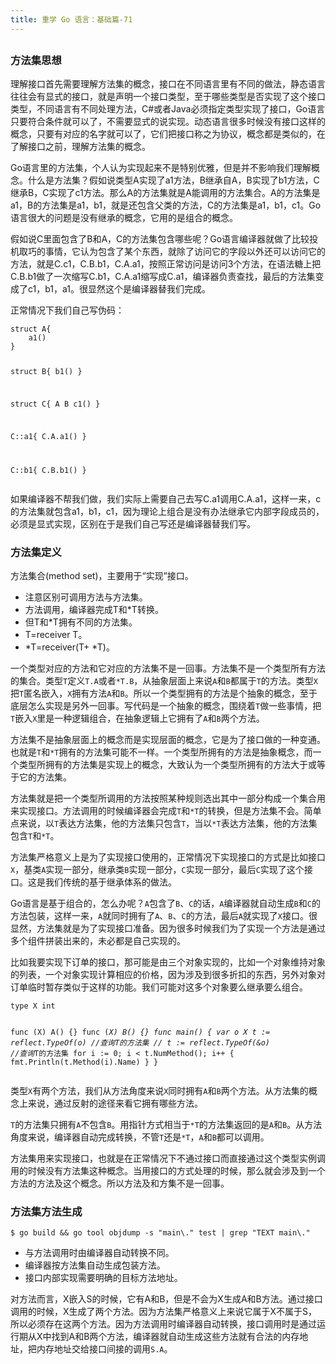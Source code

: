 ```yaml
---
title: 重学 Go 语言：基础篇-71
---
```

<article id="topicContainer" class="column_content"><h2 class="topic_title"></h2><div><h3 id="">方法集思想</h3>
<p>理解接口首先需要理解方法集的概念，接口在不同语言里有不同的做法，静态语言往往会有显式的接口，就是声明一个接口类型，至于哪些类型是否实现了这个接口类型，不同语言有不同处理方法，C#或者Java必须指定类型实现了接口，Go语言只要符合条件就可以了，不需要显式的说实现。动态语言很多时候没有接口这样的概念，只要有对应的名字就可以了，它们把接口称之为协议，概念都是类似的，在了解接口之前，理解方法集的概念。</p>
<p>Go语言里的方法集，个人认为实现起来不是特别优雅，但是并不影响我们理解概念。什么是方法集？假如说类型A实现了a1方法，B继承自A，B实现了b1方法，C继承B，C实现了c1方法。那么A的方法集就是A能调用的方法集合。A的方法集是a1，B的方法集是a1，b1，就是还包含父类的方法，C的方法集是a1，b1，c1。Go语言很大的问题是没有继承的概念，它用的是组合的概念。</p>
<p>假如说C里面包含了B和A，C的方法集包含哪些呢？Go语言编译器就做了比较投机取巧的事情，它认为包含了某个东西，就除了访问它的字段以外还可以访问它的方法，就是C.c1，C.B.b1，C.A.a1，按照正常访问是访问3个方法，在语法糖上把C.B.b1做了一次缩写C.b1，C.A.a1缩写成C.a1，编译器负责查找，最后的方法集变成了c1，b1，a1。很显然这个是编译器替我们完成。</p>
<p>正常情况下我们自己写伪码：</p>
<pre><code>struct A{
    a1()
}

struct B{
    b1()
}

struct C{
    A
    B
    c1()
}

C::a1{
    C.A.a1()
}

C::b1{
    C.B.b1()
}
</code></pre>
<p>如果编译器不帮我们做，我们实际上需要自己去写C.a1调用C.A.a1，这样一来，c的方法集就包含a1，b1，c1，因为理论上组合是没有办法继承它内部字段成员的，必须是显式实现，区别在于是我们自己写还是编译器替我们写。</p>
<h3 id="-1">方法集定义</h3>
<p>方法集合(method set)，主要用于“实现”接口。</p>
<ul>
<li>注意区别可调用方法与方法集。</li>
<li>方法调用，编译器完成T和*T转换。</li>
<li>但T和*T拥有不同的方法集。</li>
<li>T=receiver T。</li>
<li>*T=receiver(T+ *T)。</li>
</ul>
<p>一个类型对应的方法和它对应的方法集不是一回事。方法集不是一个类型所有方法的集合。类型<code>T</code>定义<code>T.A</code>或者<code>*T.B</code>，从抽象层面上来说<code>A</code>和<code>B</code>都属于<code>T</code>的方法。类型<code>X</code>把<code>T</code>匿名嵌入，<code>X</code>拥有方法<code>A</code>和<code>B</code>。所以一个类型拥有的方法是个抽象的概念，至于底层怎么实现是另外一回事。写代码是一个抽象的概念，围绕着<code>T</code>做一些事情，把<code>T</code>嵌入<code>X</code>里是一种逻辑组合，在抽象逻辑上它拥有了<code>A</code>和<code>B</code>两个方法。</p>
<p>方法集不是抽象层面上的概念而是实现层面的概念，它是为了接口做的一种变通。也就是<code>T</code>和<code>*T</code>拥有的方法集可能不一样。一个类型所拥有的方法是抽象概念，而一个类型所拥有的方法集是实现上的概念，大致认为一个类型所拥有的方法大于或等于它的方法集。</p>
<p>方法集就是把一个类型所调用的方法按照某种规则选出其中一部分构成一个集合用来实现接口。方法调用的时候编译器会完成<code>T</code>和<code>*T</code>的转换，但是方法集不会。简单点来说，以<code>T</code>表达方法集，他的方法集只包含<code>T</code>，当以<code>*T</code>表达方法集，他的方法集包含<code>T</code>和<code>*T</code>。</p>
<p>方法集严格意义上是为了实现接口使用的，正常情况下实现接口的方式是比如接口<code>X</code>，基类<code>A</code>实现一部分，继承类<code>B</code>实现一部分，<code>C</code>实现一部分，最后<code>C</code>实现了这个接口。这是我们传统的基于继承体系的做法。</p>
<p>Go语言是基于组合的，怎么办呢？<code>A</code>包含了<code>B</code>、<code>C</code>的话，<code>A</code>编译器就自动生成<code>B</code>和<code>C</code>的方法包装，这样一来，<code>A</code>就同时拥有了<code>A</code>、<code>B</code>、<code>C</code>的方法，最后<code>A</code>就实现了<code>X</code>接口。很显然，方法集就是为了实现接口准备。因为很多时候我们为了实现一个方法是通过多个组件拼装出来的，未必都是自己实现的。</p>
<p>比如我要实现下订单的接口，那可能是由三个对象实现的，比如一个对象维持对象的列表，一个对象实现计算相应的价格，因为涉及到很多折扣的东西，另外对象对订单临时暂存类似于这样的功能。我们可能对这多个对象要么继承要么组合。</p>
<pre><code class="go language-go">type X int

func (X) A()  {}
func (*X) B() {}
func main() {
    var o X
    t := reflect.TypeOf(o) //查询T的方法集
    // t := reflect.TypeOf(&amp;o) //查询*T的方法集
    for i := 0; i &lt; t.NumMethod(); i++ {
        fmt.Println(t.Method(i).Name)
    }
}
</code></pre>
<p>类型<code>X</code>有两个方法，我们从方法角度来说<code>X</code>同时拥有<code>A</code>和<code>B</code>两个方法。从方法集的概念上来说，通过反射的途径来看它拥有哪些方法。</p>
<p><code>T</code>的方法集只拥有<code>A</code>不包含<code>B</code>。用指针方式相当于<code>*T</code>的方法集返回的是<code>A</code>和<code>B</code>。从方法角度来说，编译器自动完成转换，不管<code>T</code>还是<code>*T</code>，<code>A</code>和<code>B</code>都可以调用。</p>
<p>方法集用来实现接口，也就是在正常情况下不通过接口而直接通过这个类型实例调用的时候没有方法集这种概念。当用接口的方式处理的时候，那么就会涉及到一个方法的方法及这个概念。所以方法及和方集不是一回事。</p>
<h3 id="-2">方法集方法生成</h3>
<pre><code>$ go build &amp;&amp; go tool objdump -s "main\." test | grep "TEXT main\."
</code></pre>
<ul>
<li>与方法调用时由编译器自动转换不同。</li>
<li>编译器按方法集自动生成包装方法。</li>
<li>接口内部实现需要明确的目标方法地址。</li>
</ul>
<p>对方法而言，X嵌入S的时候，它有A和B，但是不会为X生成A和B方法。通过接口调用的时候，X生成了两个方法。因为方法集严格意义上来说它属于X不属于S，所以必须存在这两个方法。因为方法调用时编译器自动转换，接口调用时是通过运行期从X中找到A和B两个方法，编译器就自动生成这些方法就有合法的内存地址，把内存地址交给接口间接的调用<code>S.A</code>。</p></div></article>